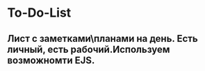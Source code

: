 # To-Do-List
<h2>Лист с заметками\планами на день. Есть личный, есть рабочий.Используем возможномти EJS.</h2>
